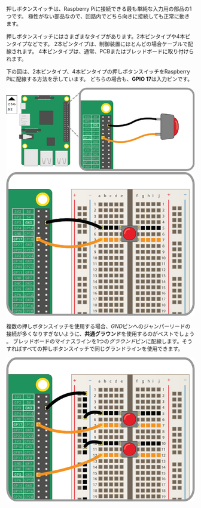 押しボタンスイッチは、Raspberry Piに接続できる最も単純な入力用の部品の1つです。 極性がない部品なので、回路内でどちら向きに接続しても正常に動きます。

押しボタンスイッチにはさまざまなタイプがあります。2本ピンタイプや4本ピンタイプなどです。 2本ピンタイプは、制御装置にほとんどの場合ケーブルで配線されます。 4本ピンタイプは、通常、PCBまたはブレッドボードに取り付けられます。

下の図は、2本ピンタイプ、4本ピンタイプの押しボタンスイッチをRaspberry Piに配線する方法を示しています。 どちらの場合も、**GPIO 17**は入力ピンです。

![2ピンタイプの押しボタンスイッチ](images/2-pin-button.png) ![4ピンタイプの押しボタンスイッチ](images/4-pin-button.png)

複数の押しボタンスイッチを使用する場合、*GND*ピンへのジャンパーリードの接続が多くなりすぎないように、**共通グラウンド**を使用するのがベストでしょう 。 ブレッドボードのマイナスラインを1つの*グラウンド*ピンに配線します。そうすればすべての押しボタンスイッチで同じグランドラインを使用できます。

![2×4ピンタイプの押しボタンスイッチ](images/2x4-pin-button.png)
